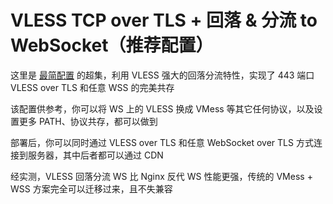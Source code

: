 # VLESS TCP over TLS + 回落 & 分流 to WebSocket（推荐配置）

这里是 [最简配置](<https://github.com/v2fly/v2ray-examples/tree/master/VLESS-TCP-TLS%20(minimal%20by%20rprx)>) 的超集，利用 VLESS 强大的回落分流特性，实现了 443 端口 VLESS over TLS 和任意 WSS 的完美共存

该配置供参考，你可以将 WS 上的 VLESS 换成 VMess 等其它任何协议，以及设置更多 PATH、协议共存，都可以做到

部署后，你可以同时通过 VLESS over TLS 和任意 WebSocket over TLS 方式连接到服务器，其中后者都可以通过 CDN

经实测，VLESS 回落分流 WS 比 Nginx 反代 WS 性能更强，传统的 VMess + WSS 方案完全可以迁移过来，且不失兼容
